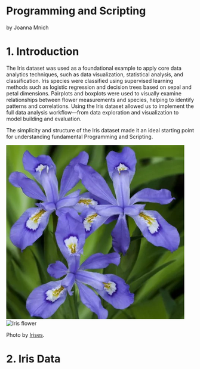 # Programming and Scripting

by Joanna Mnich

# 1. Introduction

The Iris dataset was used as a foundational example to apply core data analytics techniques, such as data visualization, statistical analysis, and classification.
Iris species were classified using supervised learning methods such as logistic regression and decision trees based on sepal and petal dimensions.
Pairplots and boxplots were used to visually examine relationships between flower measurements and species, helping to identify patterns and correlations.
Using the Iris dataset allowed us to implement the full data analysis workflow—from data exploration and visualization to model building and evaluation.

The simplicity and structure of the Iris dataset made it an ideal starting point for understanding fundamental Programming and Scripting.

![ Iris](iris2.png)
<img src="images/iris2.png" alt="Iris flower" width="300"/>

Photo by <a href="https://www.thespruce.com/irises-for-flower-garden-1315808/" rel="nofollow">Irises</a>.</p> 

# 2. Iris Data

